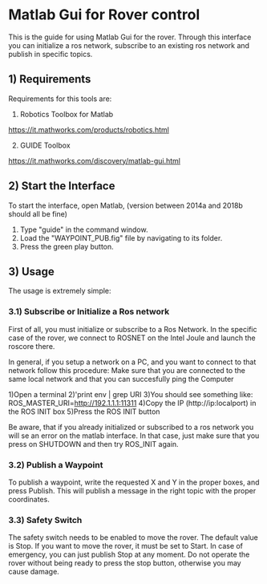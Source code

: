 # Matlab Gui for Rover control

This is the guide for using Matlab Gui for the rover.
Through this interface you can initialize a ros network, subscribe to an existing ros network and publish in specific topics.

##  1) Requirements

Requirements for this tools are:

1) Robotics Toolbox for Matlab

https://it.mathworks.com/products/robotics.html

2) GUIDE Toolbox

https://it.mathworks.com/discovery/matlab-gui.html

## 2) Start the Interface

To start the interface, open Matlab, (version between 2014a and 2018b should all be fine) 

1) Type "guide" in the command window.
2) Load the "WAYPOINT_PUB.fig" file by navigating to its folder.
3) Press the green play button.

## 3) Usage

The usage is extremely simple:

### 3.1) Subscribe or Initialize a Ros network

First of all, you must initialize or subscribe to a Ros Network.
In the specific case of the rover, we connect to ROSNET on the Intel Joule and launch the roscore there.

In general, if you setup a network on a PC, and you want to connect to that network follow this procedure:
Make sure that you are connected to the same local network and that you can succesfully ping the Computer

1)Open a terminal
2)'print env | grep URI
3)You should see something like: ROS_MASTER_URI=http://192.1.1.1:11311
4)Copy the IP (http://ip:localport) in the ROS INIT box
5)Press the ROS INIT button

Be aware, that if you already initialized or subscribed to a ros network you will se an error on the matlab interface. In that case, just make sure
that you press on SHUTDOWN and then try ROS_INIT again.

### 3.2) Publish a Waypoint

To publish a waypoint, write the requested X and Y in the proper boxes, and press Publish.
This will publish a message in the right topic with the proper coordinates.


### 3.3) Safety Switch

The safety switch needs to be enabled to move the rover. The default value is Stop. If you want to move the rover, it must be set to Start.
In case of emergency, you can just publish Stop at any moment.
Do not operate the rover without being ready to press the stop button, otherwise you may cause damage.




